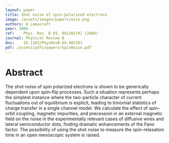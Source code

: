 ```yaml
---
layout: paper
title: Shot noise of spin-polarized electrons
image: /assets/images/papers/wire.png
authors: A Lamacraft
year: 2004
ref: 	Phys. Rev. B 69, 081301(R) (2004)
journal: Physical Review B
doi: 	10.1103/PhysRevB.69.081301
pdf: /assets/pdfs/papers/SpinNoise.pdf
---
```


# Abstract

The shot noise of spin polarized electrons is shown to be generically dependent upon spin–flip processes. Such a situation represents perhaps the simplest instance where the two-particle character of current fluctuations out of equilibrium is explicit, leading to trinomial statistics of charge transfer in a single channel model. We calculate the effect of spin–orbit coupling, magnetic impurities, and precession in an external magnetic field on the noise in the experimentally relevant cases of diffusive wires and lateral semiconductor dots, finding dramatic enhancements of the Fano factor. The possibility of using the shot noise to measure the spin-relaxation time in an open mesoscopic system is raised.
